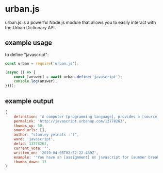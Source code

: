 # urban.js
urban.js is a powerful Node.js module that allows you to easily interact with the Urban Dictionary API.

## example usage

to define "javascript":
```js
const urban = require('urban.js');

(async () => {
	const [answer] = await urban.define('javascript');
	console.log(answer);
})();
```

## example output

```js
{
	definition: 'A computer [programming language], provides a [source] of [endless suffering] for many poor middle-schoolers throughout the world (including myself).',
	permalink: 'http://javascript.urbanup.com/13778263',
	thumbs_up: 50,
	sound_urls: [],
	author: "stanley yelnats :')",
	word: 'javascript',
	defid: 13778263,
	current_vote: '',
	written_on: '2019-04-05T02:52:22.489Z',
	example: '"You have an [assignment] on javascript for [summer break]"',
	thumbs_down: 13
}
```
